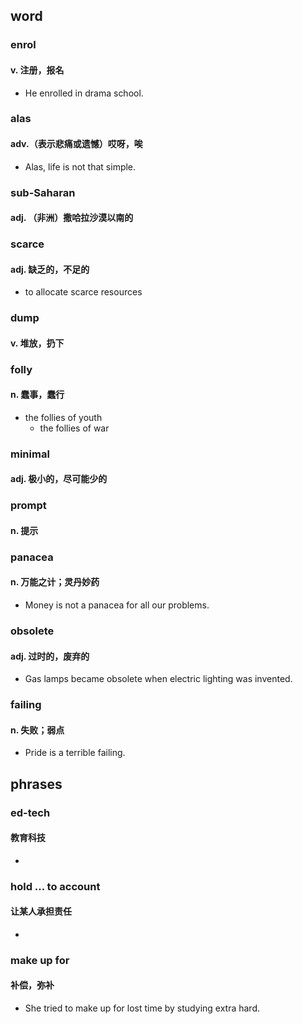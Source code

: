
## word
### enrol
#### v. 注册，报名
- He enrolled in drama school.
### alas
#### adv.（表示悲痛或遗憾）哎呀，唉
- Alas, life is not that simple.
### sub-Saharan
#### adj. （非洲）撒哈拉沙漠以南的


### scarce
#### adj. 缺乏的，不足的
- to allocate scarce resources
### dump
#### v. 堆放，扔下

### folly
#### n. 蠢事，蠢行
- the follies of youth
	* the follies of war
### minimal
#### adj. 极小的，尽可能少的

### prompt
#### n. 提示

### panacea
#### n. 万能之计；灵丹妙药
- Money is not a panacea for all our problems.
### obsolete
#### adj. 过时的，废弃的
- Gas lamps became obsolete when electric lighting was invented.


### failing
#### n. 失败；弱点
- Pride is a terrible failing.
    
## phrases



### ed-tech
#### 教育科技
- 







### hold ... to account
#### 让某人承担责任
- 
### make up for
#### 补偿，弥补
- She tried to make up for lost time by studying extra hard.

    